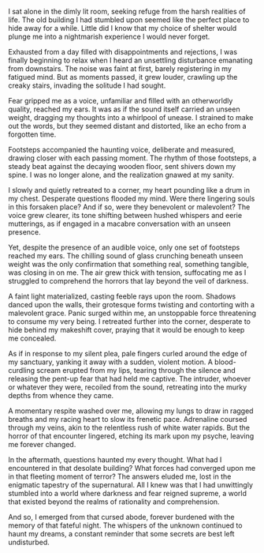 I sat alone in the dimly lit room, seeking refuge from the harsh realities of life. The old building I had stumbled upon seemed like the perfect place to hide away for a while. Little did I know that my choice of shelter would plunge me into a nightmarish experience I would never forget.

Exhausted from a day filled with disappointments and rejections, I was finally beginning to relax when I heard an unsettling disturbance emanating from downstairs. The noise was faint at first, barely registering in my fatigued mind. But as moments passed, it grew louder, crawling up the creaky stairs, invading the solitude I had sought.

Fear gripped me as a voice, unfamiliar and filled with an otherworldly quality, reached my ears. It was as if the sound itself carried an unseen weight, dragging my thoughts into a whirlpool of unease. I strained to make out the words, but they seemed distant and distorted, like an echo from a forgotten time.

Footsteps accompanied the haunting voice, deliberate and measured, drawing closer with each passing moment. The rhythm of those footsteps, a steady beat against the decaying wooden floor, sent shivers down my spine. I was no longer alone, and the realization gnawed at my sanity.

I slowly and quietly retreated to a corner, my heart pounding like a drum in my chest. Desperate questions flooded my mind. Were there lingering souls in this forsaken place? And if so, were they benevolent or malevolent? The voice grew clearer, its tone shifting between hushed whispers and eerie mutterings, as if engaged in a macabre conversation with an unseen presence.

Yet, despite the presence of an audible voice, only one set of footsteps reached my ears. The chilling sound of glass crunching beneath unseen weight was the only confirmation that something real, something tangible, was closing in on me. The air grew thick with tension, suffocating me as I struggled to comprehend the horrors that lay beyond the veil of darkness.

A faint light materialized, casting feeble rays upon the room. Shadows danced upon the walls, their grotesque forms twisting and contorting with a malevolent grace. Panic surged within me, an unstoppable force threatening to consume my very being. I retreated further into the corner, desperate to hide behind my makeshift cover, praying that it would be enough to keep me concealed.

As if in response to my silent plea, pale fingers curled around the edge of my sanctuary, yanking it away with a sudden, violent motion. A blood-curdling scream erupted from my lips, tearing through the silence and releasing the pent-up fear that had held me captive. The intruder, whoever or whatever they were, recoiled from the sound, retreating into the murky depths from whence they came.

A momentary respite washed over me, allowing my lungs to draw in ragged breaths and my racing heart to slow its frenetic pace. Adrenaline coursed through my veins, akin to the relentless rush of white water rapids. But the horror of that encounter lingered, etching its mark upon my psyche, leaving me forever changed.

In the aftermath, questions haunted my every thought. What had I encountered in that desolate building? What forces had converged upon me in that fleeting moment of terror? The answers eluded me, lost in the enigmatic tapestry of the supernatural. All I knew was that I had unwittingly stumbled into a world where darkness and fear reigned supreme, a world that existed beyond the realms of rationality and comprehension.

And so, I emerged from that cursed abode, forever burdened with the memory of that fateful night. The whispers of the unknown continued to haunt my dreams, a constant reminder that some secrets are best left undisturbed.